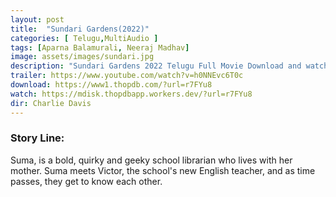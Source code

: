 ```yaml
---
layout: post
title:  "Sundari Gardens(2022)"
categories: [ Telugu,MultiAudio ]
tags: [Aparna Balamurali, Neeraj Madhav]
image: assets/images/sundari.jpg
description: "Sundari Gardens 2022 Telugu Full Movie Download and watch online 720p low file size 500 mb."
trailer: https://www.youtube.com/watch?v=h0NNEvc6T0c
download: https://www1.thopdb.com/?url=r7FYu8
watch: https://mdisk.thopdbapp.workers.dev/?url=r7FYu8
dir: Charlie Davis
---
```


### Story Line:
Suma, is a bold, quirky and geeky school librarian who lives with her mother. Suma meets Victor, the school's new English teacher, and as time passes, they get to know each other.
